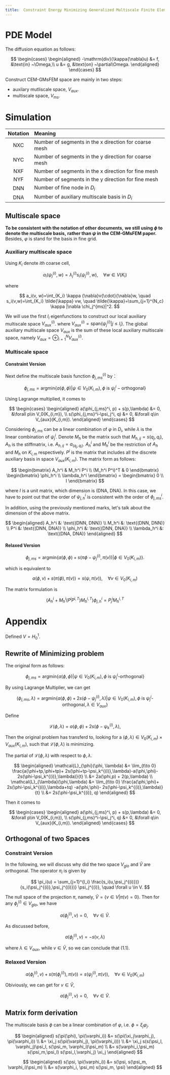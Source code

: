 ```yaml
---
title:	Constraint Energy Minimizing Generalized Multiscale Finite Element Method to solve Diffusion Equation
---
```


# PDE Model

The diffusion equation as follows:

$$
\begin{cases}
\begin{aligned}
-\mathrm{div}(\kappa{\nabla}u) &= f,
&\text{in} ~\Omega,\\
u &= g, &\text{on} ~\partial\Omega.
\end{aligned}
\end{cases}
$$

Construct CEM-GMsFEM space are mainly in two steps:

- auxilary mutliscale space, $V_{aux}$.
- multiscale space, $V_{ms}$.

# Simulation

| Notation |           Meaning            |
| :----:   | :----------------------------- |
|  NXC     | Number of segments in the x direction for coarse mesh|
|  NYC     | Number of segments in the y direction for coarse mesh|
|  NXF     |  Number of segments in the x direction for fine mesh |
|  NYF     |  Number of segments in the y direction for fine mesh |
|  DNN     | Number of fine node in $D_i$ |
|  DNA     | Number of auxiliary multiscale basis in $D_i$ |

## Multiscale space

**To be consistent with the notation of other documents,** 
**we still using $\phi$ to denote the multiscale basis,** 
**rather than $\psi$ in the CEM-GMsFEM paper.**
Besides, $\varphi$ is stand for the basis in fine grid.


### Auxiliary multiscale space

Using $K_i$ denote $ith$ coarse cell,

$$
a_i(\psi_j^{(i)}, w) = 
\lambda_j^{(i)} s_i(\psi_j^{(i)}, w),
\quad \forall w \in V(K_i)
$$

where

$$
a_i(v, w)=\int_{K_i} \kappa
{\nabla}v{\cdot}{\nabla}w, \quad
s_i(v,w)=\int_{K_i} \tilde{\kappa} vw, 
\quad
\tilde{\kappa}=\sum_{j=1}^{N_c} \kappa
|\nabla \chi_j^{ms}|^2.
$$

We will use the first $l_i$ eigenfunctions to construct our local auxiliary 
multiscale space $V_{aux}^{(i)}$. where 
$V_{aux}^{(i)}=\mathrm{span}\{\psi_j^{(i)}|j\le l_i\}$.
The global auxiliary multiscale space $V_{aux}$ is the sum of these local 
auxiliary multiscale space, namely 
$V_{aux}=\oplus_{i=1}^N V_{aux}^{(i)}$.

### Multiscale space

#### Constraint Version

Next define the multiscale basis function $\phi_{j,ms}^{(i)}$ by：

$$
\phi_{j,ms} =  \mathrm{argmin}
\{a(\phi,\phi) | \psi \in V_0(K_{i,m}),
\phi ~\text{is}~ \psi_j^i-\text{orthogonal} \}
$$

Using Lagrange multiplied, it comes to

$$
\begin{cases}
\begin{aligned}
a(\phi_{j,ms}^i, p) + s(p,\lambda) &= 0,
&\forall p\in V_0(K_{i,m}), \\
s(\phi_{j,ms}^i-\psi_j^i, q) &= 0,
&\forall q\in V_{aux}(K_{i,m}).
\end{aligned}
\end{cases}
$$

Considering $\phi_{j,ms}$ can be a linear combination of $\varphi$ in 
$D_i$, while $\lambda$ is the linear combination of $\psi_j^i$. 
Denote $M_h$ be the matrix such that $M_{h,ij}=s(q_j,q_i)$, 
$A_h$ is the stiffmatrix, i.e. $A_{h,ij}=a_(q_j,q_i)$. 
$A_h^i$ and $M_h^i$ be the restriction of $A_h$ and $M_h$ on $K_{i,m}$ 
respectively. $P^i$ is the matrix that includes all the discrete 
auxiliary basis in space $V_{aux}(K_{i,m})$.
The matrix form as follows:

$$
\begin{bmatrix}
A_h^i & M_h^i P^i \\
(M_h^i P^i)^T & 0
\end{bmatrix}
\begin{bmatrix}
\phi_h^i \\ \lambda_h^i
\end{bmatrix} = 
\begin{bmatrix}
 0 \\ I
\end{bmatrix}
$$

where $I$ is a unit matrix, which dimension is (DNA, DNA). 
In this case, we have to point out that the order of 
$\psi_{j,h}^i$ is consistent with 
the order of $\phi_{j,ms}^i$.

In addition, using the previously mentioned marks, let's talk about 
the dimension of the above matrix.

$$
\begin{aligned}
A_h^i &: \text{(DNN, DNN)} \\
M_h^i &: \text{(DNN, DNN)} \\
P^i &: \text{(DNN, DNA)} \\
\phi_h^i &: \text{(DNN, DNA)} \\
\lambda_h^i &: \text{(DNA, DNA)}
\end{aligned}
$$

#### Relaxed Version

$$
\phi_{j,ms} = \mathrm{argmin}
\{ a(\phi,\phi)+s(\pi \phi-\psi_j^{(i)},\pi(v))|
\phi \in V_0(K_{i,m})\}.
$$

which is equivalent to 

$$
a(\phi, v) + s(\pi(\phi), \pi(v)) = s(\psi,\pi(v)), 
\quad \forall v \in V_0(K_{i,m})
$$

The matrix formulation is

$$
\left(
A_h^i + M_h^i(P^iP^{i,T})M_h^{i,T}
\right)
\phi_{j,h}^i = 
P_j^i M_h^{i,T}
$$


# Appendix

Defined $V=H_0^1.$

## Rewrite of Minimizing problem

The original form as follows:

$$
\phi_{j,ms} =  \mathrm{argmin}
\{a(\phi,\phi) | \psi \in V_0(K_{i,m}),
\phi ~\text{is}~ \psi_j^i\text{-orthogonal} \}
$$

By using Lagrange Multiplier, we can get 

$$
(\phi_{j,ms}, \lambda) =  \mathrm{argmin}
\{a(\phi,\phi) + 2s(\phi-\psi_j^{(i)}, \lambda) 
| \psi \in V_0(K_{i,m}),
\phi ~\text{is}~ \psi_j^i\text{-orthogonal}, 
\lambda \in V_{aux} \}
$$

Define

$$
\mathcal{L}(\phi, \lambda) = 
a(\phi, \phi)+2s(\phi-\psi_k^{(i)}, \lambda),
$$

Then the original problem has transferd to, looking for a 
$(\phi, \lambda) \in V_0(K_{i,m}) \times V_{aux}(K_{i,m})$, 
such that $\mathcal{L}(\phi, \lambda)$ is minimizing.

The partial of $\mathcal{L}(\phi, \lambda)$ with respect 
to $\phi, \lambda$.

$$
\begin{aligned}
\mathcal{L}_{\phi}(\phi, \lambda) &= 
\lim_{t\to 0} \frac{a(\phi+tp,\phi+tp)+
2s(\phi+tp-\psi_k^{(i)},\lambda)-a(\phi,\phi)-
2s(\phi-\psi_k^{(i)},\lambda)}{t} \\
&= 2a(\phi,p) + 2(p,\lambda) \\
\mathcal{L}_{\lambda}(\phi,\lambda) &= 
\lim_{t\to 0}
\frac{a(\phi,\phi)+
2s(\phi-\psi_k^{(i)},\lambda+tq)
-a(\phi,\phi)-
2s(\phi-\psi_k^{(i)},\lambda)}{t} \\
&= 2s(\phi-\psi_k^{(i)}, q)
\end{aligned}
$$

Then it comes to

$$
\begin{cases}
\begin{aligned}
a(\phi_{j,ms}^i, p) + s(p,\lambda) &= 0,
&\forall p\in V_0(K_{i,m}), \\
s(\phi_{j,ms}^i-\psi_j^i, q) &= 0,
&\forall q\in V_{aux}(K_{i,m}).
\end{aligned}
\end{cases}
$$

## Orthogonal of two Spaces

### Constraint Version

In the following, we will discuss why did the two space 
$V_{glo}$ and $\tilde{V}$ are orthogonal.
The operator $\pi_i$ is given by

$$
\pi_i(u) = \sum_{j=1}^{l_i} 
\frac{s_i(u,\psi_j^{(i)})}{s_i(\psi_j^{(i)},\psi_j^{(i)})}
\psi_j^{(i)}, \quad \forall u \in V.
$$

The null space of the projection $\pi$, namely, $\tilde{V}=\{v\in V| \pi(v)=0\}$. 
Then for any $\phi_j^{(i)}\in V_{glo}$, we have 

$$
a(\phi_j^{(i)}, v)=0, \quad \forall v\in \tilde{V}.
\tag{1.1}
$$

As discussed before, 

$$
a(\phi_j^{(i)}, v) = -s(v, \lambda)
$$

where $\lambda \in V_{aux}$, while $v \in \tilde{V}$, so 
we can conclude that (1.1).

### Relaxed Version

$$
a(\phi_j^{(i)}, v) + s(\pi(\phi_j^{(i)}), \pi(v)) = 
s(\psi_j^{(i)}, \pi(v)), \quad \forall v \in V_0(K_{i,m})
$$

Obiviously, we can get for $v \in \tilde{V}$, 

$$
a(\phi_j^{(i)}, v)=0, \quad \forall v\in \tilde{V}.
$$

## Matrix form derivation

The multiscale basis $\phi$ can be a linear combination of $\varphi$, 
i.e. $\phi = \xi_j \varphi_j$.

$$
\begin{aligned}
s(\pi(\phi), \pi(\varphi_i))
&= s(\pi(\xi_j\varphi_j), \pi(\varphi_i)) \\
&= \xi_j s(\pi(\varphi_j), \pi(\varphi_i))) \\
&= \xi_j s(s(\psi_l, \varphi_j)\psi_l, s(\psi_m, \varphi_i)\psi_m) \\
&= s(\varphi_i,\psi_m) s(\psi_m,\psi_l) s(\psi_l,\varphi_j) \xi_j
\end{aligned}
$$

$$
\begin{aligned}
s(\psi, \pi(\varphi_i)) 
&= s(\psi, s(\psi_m, \varphi_i)\psi_m) \\
&= s(\varphi_i, \psi_m) s(\psi_m, \psi)
\end{aligned}
$$